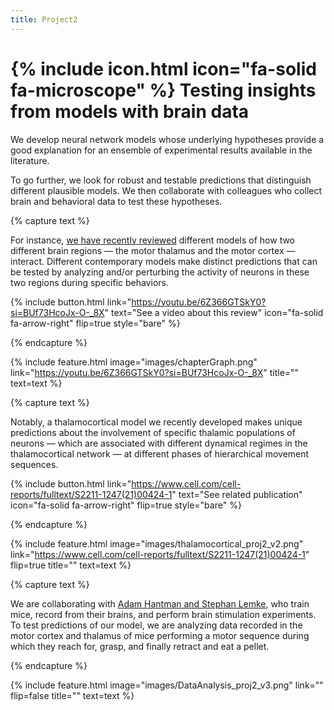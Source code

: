 ```yaml
---
title: Project2
---
```


# {% include icon.html icon="fa-solid fa-microscope" %} Testing insights from models with brain data

We develop neural network models whose underlying hypotheses provide a good explanation for an ensemble of experimental results available in the literature.

To go further, we look for robust and testable predictions that distinguish different plausible models. We then collaborate with colleagues who collect brain and behavioral data to test these hypotheses.

{% capture text %}

For instance, [we have recently reviewed](https://academic.oup.com/book/55212/chapter-abstract/427110505?redirectedFrom=fulltext&login=false) different models of how two different brain regions — the motor thalamus and the motor cortex — interact. Different contemporary models make distinct predictions that can be tested by analyzing and/or perturbing the activity of neurons in these two regions during specific behaviors.

{%
  include button.html
  link="https://youtu.be/6Z366GTSkY0?si=BUf73HcoJx-O-_8X"
  text="See a video about this review"
  icon="fa-solid fa-arrow-right"
  flip=true
  style="bare"
%}

{% endcapture %}


{%
  include feature.html
  image="images/chapterGraph.png"
  link="https://youtu.be/6Z366GTSkY0?si=BUf73HcoJx-O-_8X"
  title=""
  text=text
%}

{% capture text %}

Notably, a thalamocortical model we recently developed makes unique predictions about the involvement of specific thalamic populations of neurons — which are associated with different dynamical regimes in the thalamocortical network — at different phases of hierarchical movement sequences.

{%
  include button.html
  link="https://www.cell.com/cell-reports/fulltext/S2211-1247(21)00424-1"
  text="See related publication"
  icon="fa-solid fa-arrow-right"
  flip=true
  style="bare"
%}

{% endcapture %}

{%
  include feature.html
  image="images/thalamocortical_proj2_v2.png"
  link="https://www.cell.com/cell-reports/fulltext/S2211-1247(21)00424-1"
  flip=true
  title=""
  text=text
%}


{% capture text %}

We are collaborating with [Adam Hantman and Stephan Lemke](https://www.med.unc.edu/neuroscience/hantmanlab/directory/), who train mice, record from their brains, and perform brain stimulation experiments. To test predictions of our model, we are analyzing data recorded in the motor cortex and thalamus of mice performing a motor sequence during which they reach for, grasp, and finally retract and eat a pellet.

{% endcapture %}

{%
  include feature.html
  image="images/DataAnalysis_proj2_v3.png"
  link=""
  flip=false
  title=""
  text=text
%}